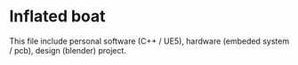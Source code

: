 # Inflated boat
This file include personal software (C++ / UE5), hardware (embeded system / pcb), design (blender)  project.
